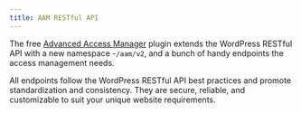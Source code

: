 ```yaml
---
title: AAM RESTful API
---
```


The free [Advanced Access Manager](/plugin/advanced-access-manager/) plugin extends the WordPress RESTful API with a new namespace  -`/aam/v2`, and a bunch of handy endpoints the access management needs.

All endpoints follow the WordPress RESTful API best practices and promote standardization and consistency. They are secure, reliable, and customizable to suit your unique website requirements.